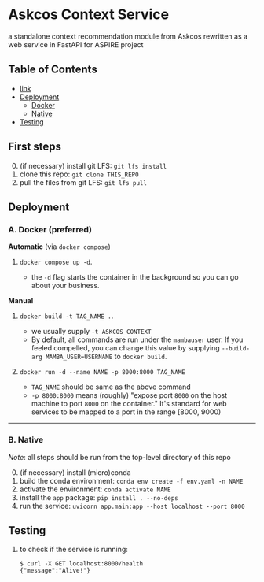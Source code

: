 # Askcos Context Service
a standalone context recommendation module from Askcos rewritten as a web service in FastAPI for ASPIRE project

## Table of Contents

- [link](#first-steps)
- [Deployment](#deployment)
    - [Docker](#a-docker-preferred)
    - [Native](#b-native)
- [Testing](#testing)

## First steps

0. (if necessary) install git LFS: `git lfs install`
1. clone this repo: `git clone THIS_REPO`
2. pull the files from git LFS: `git lfs pull`

## Deployment

### **A.** Docker (preferred)

**Automatic** (via `docker compose`)
1. `docker compose up -d`.

    - the `-d` flag starts the container in the background so you can go about your business.

**Manual**
1. `docker build -t TAG_NAME .`.

    - we usually supply `-t ASKCOS_CONTEXT`
    - By default, all commands are run under the `mambauser` user. If you feeled compelled, you can change this value by supplying `--build-arg MAMBA_USER=USERNAME` to `docker build`.

1. `docker run -d --name NAME -p 8000:8000 TAG_NAME`

    - `TAG_NAME` should be same as the above command
    - `-p 8000:8000` means (roughly) "expose port `8000` on the host machine to port `8000` on the container." It's standard for web services to be mapped to a port in the range [8000, 9000)

___

### **B.** Native
_Note_: all steps should be run from the top-level directory of this repo

0. (if necessary) install (micro)conda
1. build the conda environment: `conda env create -f env.yaml -n NAME`
1. activate the environment: `conda activate NAME`
1. install the `app` package: `pip install . --no-deps`
1. run the service: `uvicorn app.main:app --host localhost --port 8000`

## Testing
1. to check if the service is running:
    ```
    $ curl -X GET localhost:8000/health
    {"message":"Alive!"}
    ```
